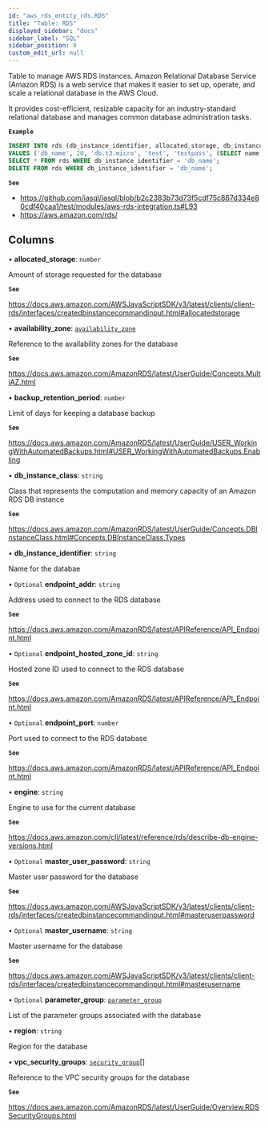 ```yaml
---
id: "aws_rds_entity_rds.RDS"
title: "Table: RDS"
displayed_sidebar: "docs"
sidebar_label: "SQL"
sidebar_position: 0
custom_edit_url: null
---
```


Table to manage AWS RDS instances. Amazon Relational Database Service (Amazon RDS) is a web service that makes it easier to
set up, operate, and scale a relational database in the AWS Cloud.

It provides cost-efficient, resizable capacity for an industry-standard relational database and manages common database administration tasks.

**`Example`**

```sql TheButton[Manage an RDS instance]="Manage an RDS instance"
INSERT INTO rds (db_instance_identifier, allocated_storage, db_instance_class, master_username, master_user_password, availability_zone, engine, backup_retention_period)
VALUES ('db_name', 20, 'db.t3.micro', 'test', 'testpass', (SELECT name FROM availability_zone WHERE region = 'us-east-1' LIMIT 1), 'postgres:13.4', 0);
SELECT * FROM rds WHERE db_instance_identifier = 'db_name';
DELETE FROM rds WHERE db_instance_identifier = 'db_name';
```

**`See`**

 - https://github.com/iasql/iasql/blob/b2c2383b73d73f5cdf75c867d334e80cdf40caa1/test/modules/aws-rds-integration.ts#L93
 - https://aws.amazon.com/rds/

## Columns

• **allocated\_storage**: `number`

Amount of storage requested for the database

**`See`**

https://docs.aws.amazon.com/AWSJavaScriptSDK/v3/latest/clients/client-rds/interfaces/createdbinstancecommandinput.html#allocatedstorage

• **availability\_zone**: [`availability_zone`](aws_vpc_entity_availability_zone.AvailabilityZone.md)

Reference to the availability zones for the database

**`See`**

https://docs.aws.amazon.com/AmazonRDS/latest/UserGuide/Concepts.MultiAZ.html

• **backup\_retention\_period**: `number`

Limit of days for keeping a database backup

**`See`**

https://docs.aws.amazon.com/AmazonRDS/latest/UserGuide/USER_WorkingWithAutomatedBackups.html#USER_WorkingWithAutomatedBackups.Enabling

• **db\_instance\_class**: `string`

Class that represents the computation and memory capacity of an Amazon RDS DB instance

**`See`**

https://docs.aws.amazon.com/AmazonRDS/latest/UserGuide/Concepts.DBInstanceClass.html#Concepts.DBInstanceClass.Types

• **db\_instance\_identifier**: `string`

Name for the databae

• `Optional` **endpoint\_addr**: `string`

Address used to connect to the RDS database

**`See`**

https://docs.aws.amazon.com/AmazonRDS/latest/APIReference/API_Endpoint.html

• `Optional` **endpoint\_hosted\_zone\_id**: `string`

Hosted zone ID used to connect to the RDS database

**`See`**

https://docs.aws.amazon.com/AmazonRDS/latest/APIReference/API_Endpoint.html

• `Optional` **endpoint\_port**: `number`

Port used to connect to the RDS database

**`See`**

https://docs.aws.amazon.com/AmazonRDS/latest/APIReference/API_Endpoint.html

• **engine**: `string`

Engine to use for the current database

**`See`**

https://docs.aws.amazon.com/cli/latest/reference/rds/describe-db-engine-versions.html

• `Optional` **master\_user\_password**: `string`

Master user password for the database

**`See`**

https://docs.aws.amazon.com/AWSJavaScriptSDK/v3/latest/clients/client-rds/interfaces/createdbinstancecommandinput.html#masteruserpassword

• `Optional` **master\_username**: `string`

Master username for the database

**`See`**

https://docs.aws.amazon.com/AWSJavaScriptSDK/v3/latest/clients/client-rds/interfaces/createdbinstancecommandinput.html#masterusername

• `Optional` **parameter\_group**: [`parameter_group`](aws_rds_entity_parameter_group.ParameterGroup.md)

List of the parameter groups associated with the database

• **region**: `string`

Region for the database

• **vpc\_security\_groups**: [`security_group`](aws_security_group_entity.SecurityGroup.md)[]

Reference to the VPC security groups for the database

**`See`**

https://docs.aws.amazon.com/AmazonRDS/latest/UserGuide/Overview.RDSSecurityGroups.html
